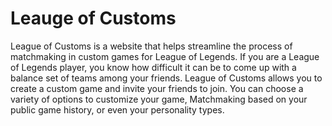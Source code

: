 
# Leauge of Customs

League of Customs is a website that helps streamline the process of matchmaking in custom games for League of Legends.
If you are a League of Legends player, you know how difficult it can be to come up with a balance set of teams among your friends. 
League of Customs allows you to create a custom game and invite your friends to join. You can choose a variety of options to customize your game,
Matchmaking based on your public game history, or even your personality types. 

